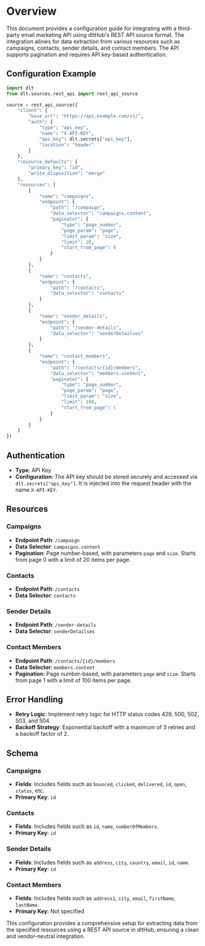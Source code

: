 # Overview

This document provides a configuration guide for integrating with a third-party email marketing API using dltHub's REST API source format. The integration allows for data extraction from various resources such as campaigns, contacts, sender details, and contact members. The API supports pagination and requires API key-based authentication.

## Configuration Example

```python
import dlt
from dlt.sources.rest_api import rest_api_source

source = rest_api_source({
    "client": {
        "base_url": "https://api.example.com/v1/",
        "auth": {
            "type": "api_key",
            "name": "X-API-KEY",
            "api_key": dlt.secrets["api_key"],
            "location": "header"
        }
    },
    "resource_defaults": {
        "primary_key": "id",
        "write_disposition": "merge"
    },
    "resources": [
        {
            "name": "campaigns",
            "endpoint": {
                "path": "/campaign",
                "data_selector": "campaigns.content",
                "paginator": {
                    "type": "page_number",
                    "page_param": "page",
                    "limit_param": "size",
                    "limit": 20,
                    "start_from_page": 0
                }
            }
        },
        {
            "name": "contacts",
            "endpoint": {
                "path": "/contacts",
                "data_selector": "contacts"
            }
        },
        {
            "name": "sender_details",
            "endpoint": {
                "path": "/sender-details",
                "data_selector": "senderDetailses"
            }
        },
        {
            "name": "contact_members",
            "endpoint": {
                "path": "/contacts/{id}/members",
                "data_selector": "members.content",
                "paginator": {
                    "type": "page_number",
                    "page_param": "page",
                    "limit_param": "size",
                    "limit": 100,
                    "start_from_page": 1
                }
            }
        }
    ]
})
```

## Authentication

- **Type**: API Key
- **Configuration**: The API key should be stored securely and accessed via `dlt.secrets["api_key"]`. It is injected into the request header with the name `X-API-KEY`.

## Resources

### Campaigns
- **Endpoint Path**: `/campaign`
- **Data Selector**: `campaigns.content`
- **Pagination**: Page number-based, with parameters `page` and `size`. Starts from page 0 with a limit of 20 items per page.

### Contacts
- **Endpoint Path**: `/contacts`
- **Data Selector**: `contacts`

### Sender Details
- **Endpoint Path**: `/sender-details`
- **Data Selector**: `senderDetailses`

### Contact Members
- **Endpoint Path**: `/contacts/{id}/members`
- **Data Selector**: `members.content`
- **Pagination**: Page number-based, with parameters `page` and `size`. Starts from page 1 with a limit of 100 items per page.

## Error Handling

- **Retry Logic**: Implement retry logic for HTTP status codes 429, 500, 502, 503, and 504.
- **Backoff Strategy**: Exponential backoff with a maximum of 3 retries and a backoff factor of 2.

## Schema

### Campaigns
- **Fields**: Includes fields such as `bounced`, `clicked`, `delivered`, `id`, `open`, `status`, etc.
- **Primary Key**: `id`

### Contacts
- **Fields**: Includes fields such as `id`, `name`, `numberOfMembers`.
- **Primary Key**: `id`

### Sender Details
- **Fields**: Includes fields such as `address`, `city`, `country`, `email`, `id`, `name`.
- **Primary Key**: `id`

### Contact Members
- **Fields**: Includes fields such as `address1`, `city`, `email`, `firstName`, `lastName`.
- **Primary Key**: Not specified

This configuration provides a comprehensive setup for extracting data from the specified resources using a REST API source in dltHub, ensuring a clean and vendor-neutral integration.